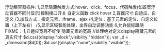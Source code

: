 浮动层容器插件:
    1,显示隐藏触发方式:hover、click、focus、代码触发(如首页浮动容器不同时显示)控制接口开关
        自定义函数 click
        hover
    2,容器尺寸:自适应、自定义
    /3,加载方式：指定元素、iframe、ajax
    /4,定位：基于元素的定位、自定义位置（上下左右）
    /5,显示区域智能处理，出界自动调整功能
    6,允许鼠标跟随
FIXME：
1,自适应宽高不好使
    隐藏元素的宽高
     //处理绝对定义display隐藏元素的真实尺寸
    $d.css({display:"block",visibility:"hidden"});
    var _d = _dimession($d[0]);
    $d.css({display:"none",visibility:"visible"});

